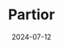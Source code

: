 ---  
layout: startup_page  
title: "Partior"  
id: "partior.com"  
permalink: "/partiorpartior.com07122024/"  
website: "https://www.partior.com/"  
funding_round: "Series B"  
funding_amount: "$60M"  
investors: "Peak XV Partners, Valor Capital Group, Jump Trading Group, JP Morgan, Standard Chartered, Temasek"  
about: "Partior is a blockchain-based fintech company enabling cross-border payments and settlements, emerging from Project Ubin. It aims to improve industry efficiency by reducing delays, increasing transparency, and lowering costs for financial institutions and their customers. Partior uses a global unified ledger technology."  
markets: "Fintech, Blockchain, Financial Services"  
hq: "Singapore, Singapore"  
founded_year: "2021"  
linkedin: "https://www.linkedin.com/company/partior"  
twitter: "https://twitter.com/PartiorOfficial"  
instagram: ""  
facebook: "https://www.facebook.com/61568826330298"  
crunchbase: "https://www.crunchbase.com/organization/partior"  
pitchbook: "https://pitchbook.com/profiles/company/466428-52"  

date_display: "12-Jul-2024"  
date: "2024-07-12"

# SEO Optimization  
meta_title: "Partior - Series B Funding ($60M)"  
meta_description: "Partior, Partior is a blockchain-based fintech company enabling cross-border payments and settlements, emerging from Project Ubin. It aims to improve industry ..."  
meta_keywords: "Partior, Fintech, Blockchain, Financial Services, Series B funding"  
canonical_url: "https://startup.projectstartups.com/partiorpartior.com07122024/"  
---